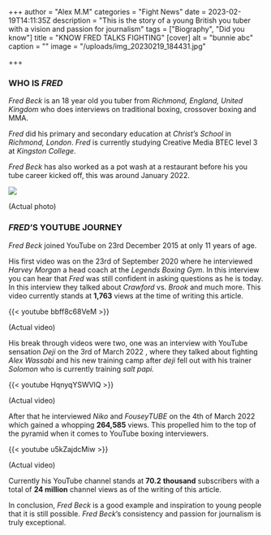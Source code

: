 +++
author = "Alex M.M"
categories = "Fight News"
date = 2023-02-19T14:11:35Z
description = "This is the story of a young British you tuber with a vision and passion for journalism"
tags = ["Biography", "Did you know"]
title = "KNOW FRED TALKS FIGHTING"
[cover]
alt = "bunnie abc"
caption = ""
image = "/uploads/img_20230219_184431.jpg"

+++
### WHO IS _FRED_

_Fred Beck_ is an 18 year old you tuber from _Richmond, England, United Kingdom_ who does interviews on traditional boxing, crossover boxing and MMA.

_Fred_ did his primary and secondary education at _Christ’s School_ in _Richmond, London_. _Fred_ is currently studying Creative Media BTEC level 3 at _Kingston College_.

_Fred Beck_ has also worked as a pot wash at a restaurant before his you tube career kicked off, this was around January 2022.

![](/uploads/img_20230219_184322.jpg)

(Actual photo)

### _FRED_’S YOUTUBE JOURNEY

_Fred Beck_ joined YouTube on 23rd December 2015 at only 11 years of age.

His first video was on the 23rd of September 2020 where he interviewed _Harvey Morgan_ a head coach at the _Legends Boxing Gym_. In this interview you can hear that _Fred_ was still confident in asking questions as he is today. In this interview they talked about _Crawford_ vs. _Brook_ and much more. This video currently stands at **1,763** views at the time of writing this article.

{{< youtube bbff8c68VeM >}}

(Actual video)

His break through videos were two, one was an interview with YouTube sensation _Deji_ on the 3rd of March 2022 , where they talked about fighting _Alex Wassabi_ and his new training camp after _deji_ fell out with his trainer _Solomon_ who is currently training _salt papi._

{{< youtube HqnyqYSWVlQ >}}

(Actual video)

After that he interviewed _Niko_ and _FouseyTUBE_ on the 4th of March 2022 which gained a whopping **264,585** views. This propelled him to the top of the pyramid when it comes to YouTube boxing interviewers.

{{< youtube u5kZajdcMiw >}}

(Actual video)

Currently his YouTube channel stands at **70.2** **thousand** subscribers with a total of **24 million** channel views as of the writing of this article.

In conclusion, _Fred Beck_ is a good example and inspiration to young people that it is still possible. _Fred Beck_’s consistency and passion for journalism is truly exceptional.
